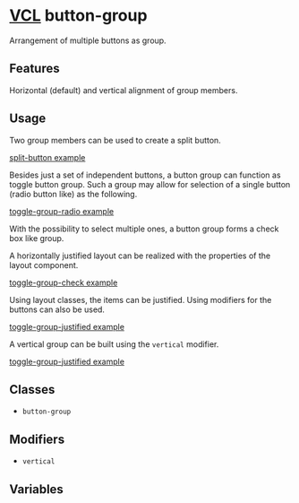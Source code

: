 # [VCL](https://vcl.github.io/) button-group

Arrangement of multiple buttons as group.

## Features

Horizontal (default) and vertical alignment of group members.

## Usage

Two group members can be used to create a split button.

[split-button example](/demo/example-split-button.html)

Besides just a set of independent buttons, a button group can function as
toggle button group.
Such a group may allow for selection of a single button (radio button like)
as the following.

[toggle-group-radio example](/demo/example-toggle-group-radio.html)

With the possibility to select multiple ones, a button group forms a
check box like group.

A horizontally justified layout can be realized with the properties of the
layout component.

[toggle-group-check example](/demo/example-toggle-group-check.html)

Using layout classes, the items can be justified. Using modifiers for the buttons
can also be used.

[toggle-group-justified example](/demo/example-toggle-group-justified.html)

A vertical group can be built using the `vertical` modifier.

[toggle-group-justified example](/demo/example-vertical-group.html)

## Classes

- `button-group`

## Modifiers

- `vertical`

## Variables
